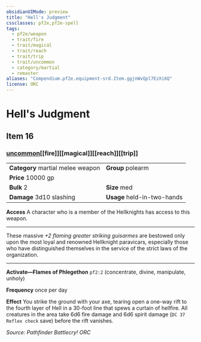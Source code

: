 ```yaml
---
obsidianUIMode: preview
title: "Hell's Judgment"
cssclasses: pf2e,pf2e-spell
tags:
  - pf2e/weapon
  - trait/fire
  - trait/magical
  - trait/reach
  - trait/trip
  - trait/uncommon
  - category/martial
  - remaster
aliases: "Compendium.pf2e.equipment-srd.Item.ggjnWvQpl7EzXi6Q"
license: ORC
---
```

# Hell's Judgment
## Item 16
### [uncommon](uncommon "Uncommon Rarity Trait")[[fire]][[magical]][[reach]][[trip]]

|  |  |
| -- | -- |
| **Category** martial melee weapon | **Group** polearm |
| **Price** 10000 gp |  |
| **Bulk** 2 | **Size** med |
| **Damage** 3d10 slashing  | **Usage** held-in-two-hands |



**Access** A character who is a member of the Hellknights has access to this weapon.

* * *

These massive _+2 flaming greater striking guisarmes_ are bestowed only upon the most loyal and renowned Hellknight paravicars, especially those who have distinguished themselves in the service of the strict laws of the organization.

* * *

**Activate—Flames of Phlegethon** `pf2:2` (concentrate, divine, manipulate, unholy)

**Frequency** once per day

**Effect** You strike the ground with your axe, tearing open a one-way rift to the fourth layer of Hell in a 30-foot line that spews a curtain of hellfire. All creatures in the area take 6d6 fire damage and 6d6 spirit damage (`DC 37 Reflex check` save) before the rift vanishes.

*Source: Pathfinder Battlecry!*
*ORC*